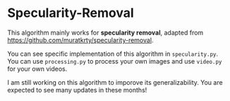 # Specularity-Removal
This algorithm mainly works for **specularity removal**, adapted from https://github.com/muratkrty/specularity-removal.

You can see specific implementation of this algorithm in `specularity.py`. 
You can use `processing.py` to process your own images and use `video.py` for your own videos.

I am still working on this algorithm to imporove its generalizability.
You are expected to see many updates in these months!
